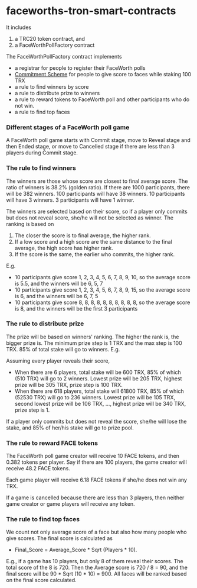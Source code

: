 # faceworths-tron-smart-contracts

It includes 

1. a TRC20 token contract, and 
2. a FaceWorthPollFactory contract

The FaceWorthPollFactory contract implements 

* a registrar for people to register their FaceWorth polls
* [Commitment Scheme](https://en.wikipedia.org/wiki/Commitment_scheme) for people to give score to faces while staking 100 TRX
* a rule to find winners by score
* a rule to distribute prize to winners
* a rule to reward tokens to FaceWorth poll and other participants who do not win.
* a rule to find top faces

### Different stages of a FaceWorth poll game

A FaceWorth poll game starts with Commit stage, move to Reveal stage and then Ended stage, or move to Cancelled stage if there are less than 3 players during Commit stage.

### The rule to find winners

The winners are those whose score are closest to final average score. The ratio of winners is 38.2% (golden ratio). If there are 1000 participants, there will be 382 winners. 100 participants will have 38 winners. 10 participants will have 3 winners. 3 participants will have 1 winner.

The winners are selected based on their score, so if a player only commits but does not reveal score, she/he will not be selected as winner. The ranking is based on

1. The closer the score is to final average, the higher rank.
2. If a low score and a high score are the same distance to the final average, the high score has higher rank.
3. If the score is the same, the earlier who commits, the higher rank.

E.g. 

- 10 participants give score 1, 2, 3, 4, 5, 6, 7, 8, 9, 10, so the average score is 5.5, and the winners will be 6, 5, 7
- 10 participants give score 1, 2, 3, 4, 5, 6, 7, 8, 9, 15, so the average score is 6, and the winners will be 6, 7, 5
- 10 participants give score 8, 8, 8, 8, 8, 8, 8, 8, 8, 8, so the average score is 8, and the winners will be the first 3 participants

### The rule to distribute prize

The prize will be based on winners' ranking. The higher the rank is, the bigger prize is. The minimum prize step is 1 TRX and the max step is 100 TRX.
85% of total stake will go to winners. E.g. 

Assuming every player reveals their score,
- When there are 6 players, total stake will be 600 TRX, 85% of which (510 TRX) will go to 2 winners. Lowest prize will be 205 TRX, highest prize will be 305 TRX, prize step is 100 TRX.
- When there are 618 players, total stake will 61800 TRX, 85% of which (52530 TRX) will go to 236 winners. Lowest prize will be 105 TRX, second lowest prize will be 106 TRX, ..., highest prize will be 340 TRX, prize step is 1.

If a player only commits but does not reveal the score, she/he will lose the stake, and 85% of her/his stake will go to prize pool.


### The rule to reward FACE tokens

The FaceWorth poll game creator will receive 10 FACE tokens, and then 0.382 tokens per player. Say if there are 100 players, the game creator will receive 48.2 FACE tokens. 

Each game player will receive 6.18 FACE tokens if she/he does not win any TRX.

If a game is cancelled because there are less than 3 players, then neither game creator or game players will receive any token.

### The rule to find top faces

We count not only average score of a face but also how many people who give scores. The final score is calculated as
* Final_Score = Average_Score * Sqrt (Players * 10). 

E.g., if a game has 10 players, but only 8 of them reveal their scores. The total score of the 8 is 720. Then the Average score is 720 / 8 = 90, and the final score will be 90 * Sqrt (10 * 10) = 900. 
All faces will be ranked based on the final score calculated.

